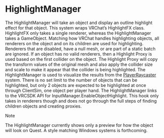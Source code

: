 # HighlightManager

The HighlightManager will take an object and display an outline highlight effect for that object. This system wraps VRChat’s HighlightFX class. HighlightFX only takes a single renderer, whereas the HighlightManager takes a GameObject. Matching how VRChat handles highlighting objects, all renderers on the object and on its children are used for highlighting. Renderers that are disabled, have a null mesh, or are part of a static batch are ignored. If an object has no valid renderers, then a Highlight Proxy is used based on the first collider on the object. The Highlight Proxy will copy the transform values of the original mesh and also apply the collider size and scale to make it appear that the collider is being highlighted. The HighlightManager is used to visualize the results from the [PlayerRaycaster](player.md#playerraycaster) system. There is no set limit to the number of objects that can be highlighted, but only 2 objects are expected to be highlighted at once through ClientSim, one object per player hand. The HighlightManager links to the VRCSDK API for InputManager.EnableObjectHighlight. This hook only takes in renderers though and does not go through the full steps of finding children objects and creating proxies. 

> [!NOTE]
> The HighlightManager currently shows only a preview for how the object will look on Quest. A style matching Windows systems is forthcoming.